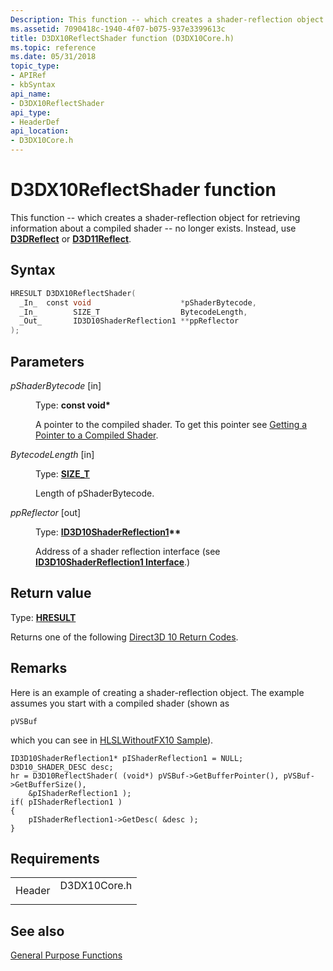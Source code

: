 ```yaml
---
Description: This function -- which creates a shader-reflection object for retrieving information about a compiled shader -- no longer exists. Instead, use D3DReflect or D3D11Reflect.
ms.assetid: 7090418c-1940-4f07-b075-937e3399613c
title: D3DX10ReflectShader function (D3DX10Core.h)
ms.topic: reference
ms.date: 05/31/2018
topic_type: 
- APIRef
- kbSyntax
api_name: 
- D3DX10ReflectShader
api_type: 
- HeaderDef
api_location: 
- D3DX10Core.h
---
```


# D3DX10ReflectShader function

This function -- which creates a shader-reflection object for retrieving information about a compiled shader -- no longer exists. Instead, use [**D3DReflect**](https://msdn.microsoft.com/en-us/library/Dd607334(v=VS.85).aspx) or [**D3D11Reflect**](https://msdn.microsoft.com/en-us/library/Ff728670(v=VS.85).aspx).

## Syntax


```C++
HRESULT D3DX10ReflectShader(
  _In_  const void                    *pShaderBytecode,
  _In_        SIZE_T                  BytecodeLength,
  _Out_       ID3D10ShaderReflection1 **ppReflector
);
```



## Parameters

<dl> <dt>

*pShaderBytecode* \[in\]
</dt> <dd>

Type: **const void\***

A pointer to the compiled shader. To get this pointer see [Getting a Pointer to a Compiled Shader](https://msdn.microsoft.com/en-us/library/Bb509703(v=VS.85).aspx).

</dd> <dt>

*BytecodeLength* \[in\]
</dt> <dd>

Type: **[**SIZE\_T**](https://msdn.microsoft.com/en-us/library/Aa383751(v=VS.85).aspx)**

Length of pShaderBytecode.

</dd> <dt>

*ppReflector* \[out\]
</dt> <dd>

Type: **[**ID3D10ShaderReflection1**](/windows/desktop/api/D3D10_1Shader/nn-d3d10_1shader-id3d10shaderreflection1)\*\***

Address of a shader reflection interface (see [**ID3D10ShaderReflection1 Interface**](/windows/desktop/api/D3D10_1Shader/nn-d3d10_1shader-id3d10shaderreflection1).)

</dd> </dl>

## Return value

Type: **[**HRESULT**](https://msdn.microsoft.com/en-us/library/Bb401631(v=MSDN.10).aspx)**

Returns one of the following [Direct3D 10 Return Codes](d3d10-graphics-reference-returnvalues.md).

## Remarks

Here is an example of creating a shader-reflection object. The example assumes you start with a compiled shader (shown as


```
pVSBuf
```



which you can see in [HLSLWithoutFX10 Sample](https://msdn.microsoft.com/en-us/library/Ee416414(v=VS.85).aspx)).


```
ID3D10ShaderReflection1* pIShaderReflection1 = NULL;
D3D10_SHADER_DESC desc;
hr = D3D10ReflectShader( (void*) pVSBuf->GetBufferPointer(), pVSBuf->GetBufferSize(),
    &pIShaderReflection1 );
if( pIShaderReflection1 )
{
    pIShaderReflection1->GetDesc( &desc );
}
```



## Requirements



|                   |                                                                                         |
|-------------------|-----------------------------------------------------------------------------------------|
| Header<br/> | <dl> <dt>D3DX10Core.h</dt> </dl> |



## See also

<dl> <dt>

[General Purpose Functions](d3d10-graphics-reference-d3dx10-functions-general-purpose.md)
</dt> </dl>

 

 




